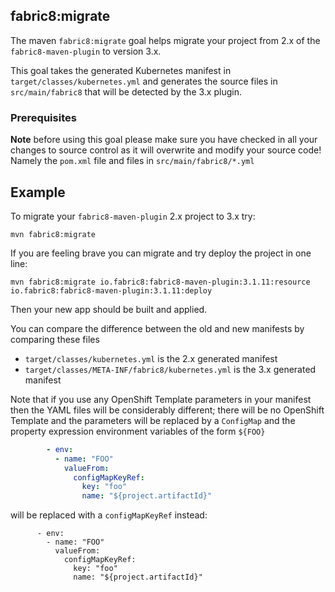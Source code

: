 ## fabric8:migrate

The maven `fabric8:migrate` goal helps migrate your project from 2.x of the `fabric8-maven-plugin` to version 3.x.

This goal takes the generated Kubernetes manifest in `target/classes/kubernetes.yml` and generates the source files in `src/main/fabric8` that will be detected by the 3.x plugin.

### Prerequisites

**Note** before using this goal please make sure you have checked in all your changes to source control as it will overwrite and modify your source code! Namely the `pom.xml` file and files in `src/main/fabric8/*.yml`
 
## Example

To migrate your `fabric8-maven-plugin` 2.x project to 3.x try:
 
    mvn fabric8:migrate

If you are feeling brave you can migrate and try deploy the project in one line:

    mvn fabric8:migrate io.fabric8:fabric8-maven-plugin:3.1.11:resource io.fabric8:fabric8-maven-plugin:3.1.11:deploy
    
Then your new app should be built and applied.
    
You can compare the difference between the old and new manifests by comparing these files
    
* `target/classes/kubernetes.yml` is the 2.x generated manifest    
* `target/classes/META-INF/fabric8/kubernetes.yml` is the 3.x generated manifest
    
Note that if you use any OpenShift Template parameters in your manifest then the YAML files will be considerably different; there will be no OpenShift Template and the parameters will be replaced by a `ConfigMap` and the property expression environment variables of the form `${FOO}`
   
```yaml
        - env:
          - name: "FOO"
            valueFrom:
              configMapKeyRef:
                key: "foo"
                name: "${project.artifactId}"
```   

will be replaced with a `configMapKeyRef` instead:

```   
      - env:
        - name: "FOO"
          valueFrom:
            configMapKeyRef:
              key: "foo"
              name: "${project.artifactId}"
```   